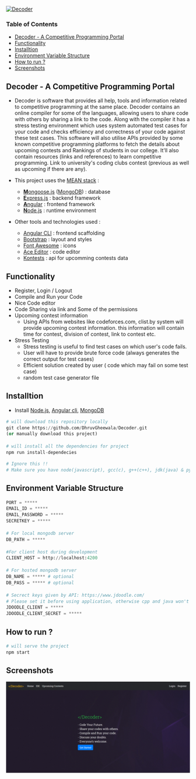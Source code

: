 [<img src="./assets/screenshots/logo.PNG" alt="Decoder"/>](https://decoderforces.netlify.app/)

### Table of Contents
- [Decoder - A Competitive Programming Portal](#decoder---a-competitive-programming-portal)
- [Functionality](#functionality)
- [Installtion](#installtion)
- [Environment Variable Structure](#environment-variable-structure)
- [How to run ?](#how-to-run-)
- [Screenshots](#screenshots)

## Decoder - A Competitive Programming Portal
 - Decoder is software that provides all help, tools and information related to competitive programming at the same place. Decoder contains an online compiler for some of the languages, allowing users to share code with others by sharing a link to the code. Along with the compiler it has a stress testing environment which uses system automated test cases for your code and checks efficiency and correctness of your code against these test cases. This software will also utilise APIs provided by some known competitive programming platforms to fetch the details about upcoming contests and Rankings of students in our college. It'll also contain resources (links and references) to learn competitive programming. Link to university's coding clubs contest (previous as well as upcoming if there are any).

* This project uses the [MEAN stack](https://en.wikipedia.org/wiki/MEAN_(software_bundle)) :
  * [**M**ongoose.js](http://www.mongoosejs.com) ([MongoDB](https://www.mongodb.com)) : database
  * [**E**xpress.js](http://expressjs.com) : backend framework
  * [**A**ngular](https://angular.io) : frontend framework
  * [**N**ode.js](https://nodejs.org) : runtime environment

* Other tools and technologies used :
  * [Angular CLI](https://cli.angular.io) : frontend scaffolding
  * [Bootstrap](http://www.getbootstrap.com) : layout and styles
  * [Font Awesome](http://fontawesome.com) : icons
  * [Ace Editor](https://ace.c9.io/) : code editor
  * [Kontests](https://www.kontests.net/) : api for upcomming contests data

## Functionality
  - Register, Login / Logout
  - Compile and Run your Code
  - Nice Code editor
  - Code Sharing via link and Some of the permissions
  - Upcoming contest information
    - Using APIs from websites like codeforces.com, clist.by system will provide upcoming contest information. this information will contain time for contest, division of contest, link to contest etc. 
  - Stress Testing
    - Stress testing is useful to find test cases on which user's code fails.
    - User will have to provide brute force code (always generates the correct output for test cases)
    - Efficient solution created by user ( code which may fail on some test case)
    - random test case generator file

## Installtion
- Install [Node.js](https://nodejs.org/en/), [Angular cli](https://cli.angular.io/), [MongoDB](https://www.mongodb.com/)
```python
# will download this repository locally
git clone https://github.com/DhruvGheewala/Decoder.git
(or manually download this project)

# will install all the dependencies for project
npm run install-dependecies
```

```python
# Ignore this !!
# Make sure you have node(javascript), gcc(c), g++(c++), jdk(java) & python installed in your system / server (which will compile code).
```

## Environment Variable Structure
```python
PORT = *****
EMAIL_ID = *****
EMAIL_PASSWORD = *****
SECRETKEY = *****

# For local mongodb server
DB_PATH = *****

#For client host during development
CLIENT_HOST = http://localhost:4200 

# For hosted mongodb server
DB_NAME = ***** # optional
DB_PASS = ***** # optional

# Secrect keys given by API: https://www.jdoodle.com/
# Please set it before using application, otherwise cpp and java won't work
JDOODLE_CLIENT = *****
JDOODLE_CLIENT_SECRET = *****
```

## How to run ?
```python
# will serve the project
npm start
```

## Screenshots
<!-- - Screenshots are here :) -->
  ![Decoder](assets/screenshots/decoder.gif)
